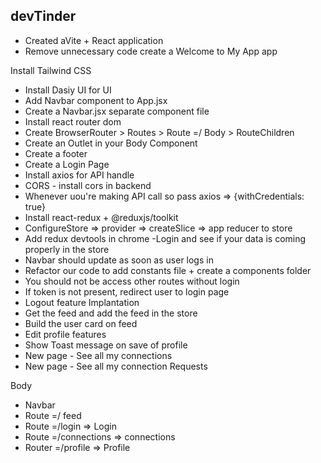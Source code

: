 ## devTinder

- Created aVite + React application
- Remove unnecessary code create a Welcome to My App app

Install Tailwind CSS
- Install Dasiy UI for UI
- Add Navbar component to App.jsx
- Create a Navbar.jsx separate component file
- Install react router dom
- Create BrowserRouter > Routes > Route =/ Body > RouteChildren
- Create an Outlet in your Body Component
- Create a footer
- Create a Login Page
- Install axios for API handle
- CORS - install cors in backend
- Whenever uou're making API call so pass axios => {withCredentials: true}
- Install react-redux + @reduxjs/toolkit
- ConfigureStore => provider => createSlice => app reducer to store
- Add redux devtools in chrome
 -Login and see if your data is coming properly in the store
 - Navbar should update as soon as user logs in
 - Refactor our code to add constants file + create a components folder
 - You should not be access other routes without login
 - If token is not present, redirect user to login page
 - Logout feature Implantation
 - Get the feed and add the feed in the store
 - Build the user card on feed
 - Edit profile features
 - Show Toast message on save of profile
 - New page - See all my connections
 - New page - See all my connection Requests

Body
 - Navbar
 - Route =/ feed
 - Route =/login => Login
 - Route =/connections => connections
 - Router =/profile => Profile